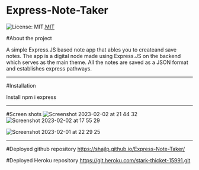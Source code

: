 # Express-Note-Taker

![License: MIT](https://img.shields.io/badge/License-MIT-yellow.svg),[MIT](https://img.shields.io/badge/MIT-License-green)

#About the project

A simple Express.JS based note app that ables you to createand save notes.
The app is a digital node made using Express.JS on the backend which serves as the main theme.  All the notes are saved as a JSON format and establishes express pathways.

____________________________________________________________________________________________

#Installation

Install npm i express
____________________________________________________________________________________________

#Screen shots
![Screenshot 2023-02-02 at 21 44 32](https://user-images.githubusercontent.com/114526543/216457047-5144255c-e042-44af-8122-3f0b8676c86f.png)
![Screenshot 2023-02-02 at 17 55 29](https://user-images.githubusercontent.com/114526543/216457056-a2738056-ac5b-4d83-8a95-616d51ff5011.png)

![Screenshot 2023-02-01 at 22 29 25](https://user-images.githubusercontent.com/114526543/216457064-bd94b21a-aec5-48b3-be8e-3d3f81624698.png)


____________________________________________________________________________________________

#Deployed github repository
https://shajlp.github.io/Express-Note-Taker/

#Deployed Heroku repository
https://git.heroku.com/stark-thicket-15991.git
